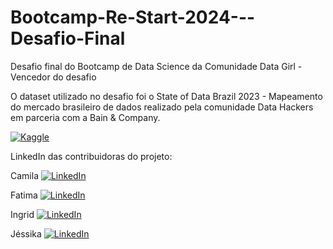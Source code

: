 # Bootcamp-Re-Start-2024---Desafio-Final
Desafio final do Bootcamp de Data Science da Comunidade Data Girl - Vencedor do desafio

O dataset utilizado no desafio foi o State of Data Brazil 2023 - 
Mapeamento do mercado brasileiro de dados realizado pela comunidade Data Hackers em parceria com a Bain & Company.

</p>

[![Kaggle](https://img.shields.io/badge/Kaggle-035a7d?style=for-the-badge&logo=kaggle&logoColor=whit)](https://www.kaggle.com/datasets/datahackers/state-of-data-brazil-2023)

LinkedIn das contribuidoras do projeto:
</p>

Camila
[![LinkedIn](https://img.shields.io/badge/LinkedIn-0077B5?style=for-the-badge&logo=linkedin&logoColor=white)](https://www.linkedin.com/in/camila-rodrigues-mota/)

</p>

Fatima 
[![LinkedIn](https://img.shields.io/badge/LinkedIn-0077B5?style=for-the-badge&logo=linkedin&logoColor=white)](https://www.linkedin.com/in/teixeira-fatima/)

</p>

Ingrid
[![LinkedIn](https://img.shields.io/badge/LinkedIn-0077B5?style=for-the-badge&logo=linkedin&logoColor=white)](https://www.linkedin.com/in/ingrid-macario/)

</p>

Jéssika
[![LinkedIn](https://img.shields.io/badge/LinkedIn-0077B5?style=for-the-badge&logo=linkedin&logoColor=white)](https://www.linkedin.com/in/jessikaguido/)
